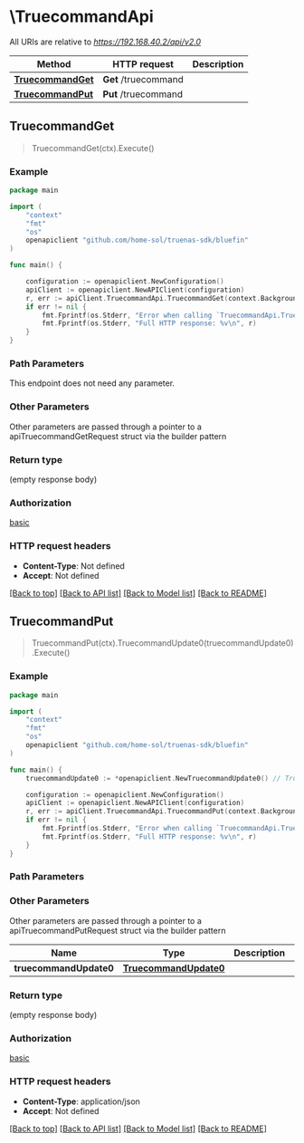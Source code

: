 # \TruecommandApi

All URIs are relative to *https://192.168.40.2/api/v2.0*

Method | HTTP request | Description
------------- | ------------- | -------------
[**TruecommandGet**](TruecommandApi.md#TruecommandGet) | **Get** /truecommand | 
[**TruecommandPut**](TruecommandApi.md#TruecommandPut) | **Put** /truecommand | 



## TruecommandGet

> TruecommandGet(ctx).Execute()





### Example

```go
package main

import (
    "context"
    "fmt"
    "os"
    openapiclient "github.com/home-sol/truenas-sdk/bluefin"
)

func main() {

    configuration := openapiclient.NewConfiguration()
    apiClient := openapiclient.NewAPIClient(configuration)
    r, err := apiClient.TruecommandApi.TruecommandGet(context.Background()).Execute()
    if err != nil {
        fmt.Fprintf(os.Stderr, "Error when calling `TruecommandApi.TruecommandGet``: %v\n", err)
        fmt.Fprintf(os.Stderr, "Full HTTP response: %v\n", r)
    }
}
```

### Path Parameters

This endpoint does not need any parameter.

### Other Parameters

Other parameters are passed through a pointer to a apiTruecommandGetRequest struct via the builder pattern


### Return type

 (empty response body)

### Authorization

[basic](../README.md#basic)

### HTTP request headers

- **Content-Type**: Not defined
- **Accept**: Not defined

[[Back to top]](#) [[Back to API list]](../README.md#documentation-for-api-endpoints)
[[Back to Model list]](../README.md#documentation-for-models)
[[Back to README]](../README.md)


## TruecommandPut

> TruecommandPut(ctx).TruecommandUpdate0(truecommandUpdate0).Execute()





### Example

```go
package main

import (
    "context"
    "fmt"
    "os"
    openapiclient "github.com/home-sol/truenas-sdk/bluefin"
)

func main() {
    truecommandUpdate0 := *openapiclient.NewTruecommandUpdate0() // TruecommandUpdate0 |  (optional)

    configuration := openapiclient.NewConfiguration()
    apiClient := openapiclient.NewAPIClient(configuration)
    r, err := apiClient.TruecommandApi.TruecommandPut(context.Background()).TruecommandUpdate0(truecommandUpdate0).Execute()
    if err != nil {
        fmt.Fprintf(os.Stderr, "Error when calling `TruecommandApi.TruecommandPut``: %v\n", err)
        fmt.Fprintf(os.Stderr, "Full HTTP response: %v\n", r)
    }
}
```

### Path Parameters



### Other Parameters

Other parameters are passed through a pointer to a apiTruecommandPutRequest struct via the builder pattern


Name | Type | Description  | Notes
------------- | ------------- | ------------- | -------------
 **truecommandUpdate0** | [**TruecommandUpdate0**](TruecommandUpdate0.md) |  | 

### Return type

 (empty response body)

### Authorization

[basic](../README.md#basic)

### HTTP request headers

- **Content-Type**: application/json
- **Accept**: Not defined

[[Back to top]](#) [[Back to API list]](../README.md#documentation-for-api-endpoints)
[[Back to Model list]](../README.md#documentation-for-models)
[[Back to README]](../README.md)

